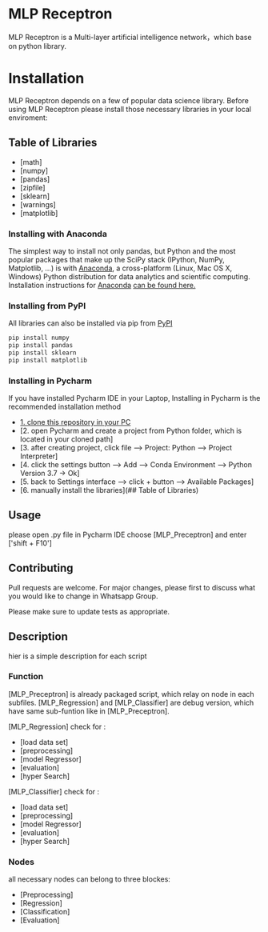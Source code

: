# MLP Receptron
MLP Receptron is a Multi-layer artificial intelligence network，which base on python library.

# Installation
MLP Receptron depends on a few of popular data science library. 
Before using MLP Receptron please install those necessary libraries in your local enviroment:
## Table of Libraries
- [math]
- [numpy]
- [pandas]
- [zipfile]
- [sklearn]
- [warnings]
- [matplotlib]

### Installing with Anaconda
The simplest way to install not only pandas, but Python and the most popular packages that make up the SciPy stack (IPython, NumPy, Matplotlib, …) is with [Anaconda](https://www.anaconda.com/distribution/), a cross-platform (Linux, Mac OS X, Windows) Python distribution for data analytics and scientific computing.
Installation instructions for [Anaconda](https://www.anaconda.com/distribution/) [can be found here.](https://docs.continuum.io/anaconda/install/)

### Installing from PyPI
All libraries can also be installed via pip from [PyPI](https://pypi.org/)
```bash
pip install numpy
pip install pandas
pip install sklearn
pip install matplotlib
```

### Installing in Pycharm
If you have installed Pycharm IDE in your Laptop, Installing in Pycharm is the recommended installation method
- [1. clone this repository in your PC](https://github.com/Cc-bugwriter/ARP_LBF.git)
- [2. open Pycharm and create a project from Python folder, which is located in your cloned path]
- [3. after creating project, click file --> Project: Python --> Project Interpreter]
- [4. click the settings button --> Add --> Conda Environment --> Python Version 3.7 -> Ok]
- [5. back to Settings interface --> click  +  button --> Available Packages]
- [6. manually install the libraries](## Table of Libraries)

## Usage
please open .py file in Pycharm IDE
choose [MLP_Preceptron] and enter ['shift + F10']

## Contributing
Pull requests are welcome. For major changes, please first to discuss what you would like to change in Whatsapp Group.

Please make sure to update tests as appropriate.

## Description
hier is a simple description for each script
### Function
[MLP_Preceptron] is already packaged script, which relay on node in each subfiles.
[MLP_Regression] and [MLP_Classifier] are debug version, which have same sub-funtion like in [MLP_Preceptron].

[MLP_Regression] check for :
- [load data set]
- [preprocessing]
- [model Regressor]
- [evaluation]
- [hyper Search]


[MLP_Classifier] check for :
- [load data set]
- [preprocessing]
- [model Regressor]
- [evaluation]
- [hyper Search]

### Nodes
all necessary nodes can belong to three blockes:
- [Preprocessing]
- [Regression]
- [Classification]
- [Evaluation]
